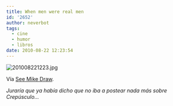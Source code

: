 ```yaml
---
title: When men were real men
id: '2652'
author: neverbot
tags:
  - cine
  - humor
  - libros
date: 2010-08-22 12:23:54
---
```


![201008221223.jpg](./when-men-were-real-men/201008221223.jpg)

Vía [See Mike Draw](http://seemikedraw.wordpress.com/2010/08/17/this-cartoon-remembers-when-men-were-real-men-and-vampires-were-real-vampires/).

_Juraría que ya había dicho que no iba a postear nada más sobre Crepúsculo..._